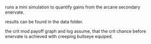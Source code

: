 runs a mini simulation to quantify gains from the arcane secondary enervate.

results can be found in the data folder.

the crit mod payoff graph and log assume, that the crit chance before enervate is achieved with creeping bullseye equiped.